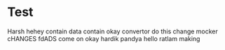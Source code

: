 # Test
Harsh
hehey
contain
data
contain
okay
convertor
do this
change
mocker
cHANGES
fdADS
come on
okay
hardik
pandya
hello
ratlam
making
